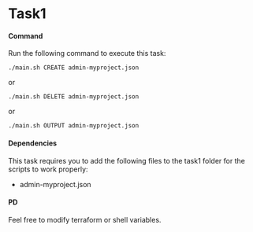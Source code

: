 # Task1

#### Command

Run the following command to execute this task:

```
./main.sh CREATE admin-myproject.json
```

or 

```
./main.sh DELETE admin-myproject.json
```

or

```
./main.sh OUTPUT admin-myproject.json
```

#### Dependencies

This task requires you to add the following files to the task1 folder for the scripts to work properly:

 - admin-myproject.json
 
#### PD

Feel free to modify terraform or shell variables.